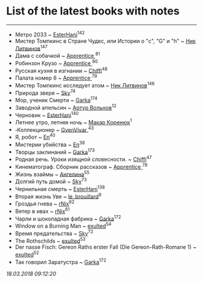# List of the latest books with notes
---

* Метро 2033 ~ [EsterHani](users/305/30558181-vkontakte)<sup>142</sup>
* Мистер Томпкинс в Стране Чудес, или Истории о "с", "G" и "h" ~ [Ник Литвинов](users/241/241974816-vkontakte)<sup>147</sup>
* Дама с собачкой ~ [Apprentice ](users/528/52821952-vkontakte)<sup>81</sup>
* Робинзон Крузо ~ [Apprentice ](users/528/52821952-vkontakte)<sup>80</sup>
* Русская кухня в изгнании ~ [Chiffi](users/105/105831994080785626680-google)<sup>48</sup>
* Палата номер 6 ~ [Apprentice ](users/528/52821952-vkontakte)<sup>79</sup>
* Мистер Томпкинс исследует атом ~ [Ник Литвинов](users/241/241974816-vkontakte)<sup>146</sup>
* Природа зверя ~ [Sky](users/118/118049897850017649660-google)<sup>74</sup>
* Мор, ученик Смерти ~ [Garka](users/115/115753719718250012620-google)<sup>174</sup>
* Заводной апельсин ~ [Артур Вольнов](users/225/225880893-vkontakte)<sup>12</sup>
* Черновик ~ [EsterHani](users/305/30558181-vkontakte)<sup>140</sup>
* Летнее утро, летняя ночь ~ [Макар Коренюк](users/126/126368737-vkontakte)<sup>1</sup>
* ▫Коллекционер ~ [GvenVivar ](users/158/158266434925901-facebook)<sup>43</sup>
* Я, робот ~ [En](users/333/333646551-vkontakte)<sup>40</sup>
* Мистерии убийства ~ [En](users/333/333646551-vkontakte)<sup>38</sup>
* Творцы заклинаний ~ [Garka](users/115/115753719718250012620-google)<sup>173</sup>
* Родная речь. Уроки изящной словесности. ~ [Chiffi](users/105/105831994080785626680-google)<sup>47</sup>
* Кинематограф. Сборник рассказов ~ [Apprentice ](users/528/52821952-vkontakte)<sup>78</sup>
* Жизнь взаймы ~ [Ангелина](users/837/83788782-vkontakte)<sup>55</sup>
* Долгий путь домой ~ [Sky](users/118/118049897850017649660-google)<sup>73</sup>
* Чернильная смерть ~ [EsterHani](users/305/30558181-vkontakte)<sup>138</sup>
* Вторая жизнь Уве ~ [le_brouillard](users/133/13330781-vkontakte)<sup>9</sup>
* Гроздья гнева ~ [rNix](users/115/115622071-twitter)<sup>62</sup>
* Ветер в ивах ~ [rNix](users/115/115622071-twitter)<sup>61</sup>
* Чарли и шоколадная фабрика ~ [Garka](users/115/115753719718250012620-google)<sup>172</sup>
* Window on a Burning Man ~ [exulted](users/100/100599204551896265722-google)<sup>54</sup>
* Время предательства ~ [Sky](users/118/118049897850017649660-google)<sup>72</sup>
* The Rothschilds ~ [exulted](users/100/100599204551896265722-google)<sup>53</sup>
* Der nasse Fisch: Gereon Raths erster Fall (Die Gereon-Rath-Romane 1) ~ [exulted](users/100/100599204551896265722-google)<sup>52</sup>
* Так говорил Заратустра ~ [Garka](users/115/115753719718250012620-google)<sup>172</sup>


_18.03.2018 09:12:20_
